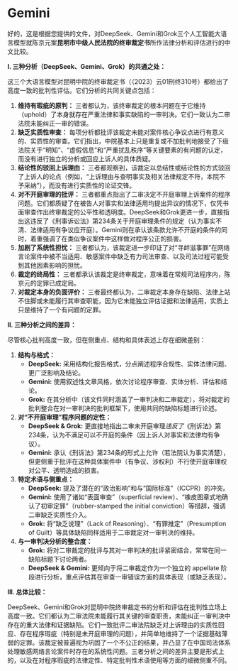 Gemini
==============

好的，这是根据您提供的文件，对DeepSeek、Gemini和Grok三个人工智能大语言模型就陈京元案**昆明市中级人民法院的终审裁定书**所作法律分析和评估进行的中文比较。

**I. 三种分析（DeepSeek、Gemini、Grok）的共通之处：**

这三个大语言模型对昆明中院的终审裁定书（（2023）云01刑终310号）都给出了高度一致的批判性评估。它们分析的共同关键点包括：

1. **维持有瑕疵的原判：** 三者都认为，该终审裁定的根本问题在于它维持（uphold）了本身就存在严重法律和事实缺陷的一审判决。它们一致认为二审法院未能纠正一审的错误。
2. **缺乏实质性审查：** 每项分析都批评该裁定未能对案件核心争议点进行有意义的、实质性的审查。它们指出，中院基本上只是重复或不加批判地接受了下级法院关于“明知”、“虚假信息”和“严重扰乱秩序”等关键要素的有问题的认定，而没有进行独立的分析或回应上诉人的具体质疑。
3. **结论性的驳回上诉理由：** 三者都观察到，该裁定以总结性或结论性的方式驳回了上诉人的论点（例如，“上诉理由与查明事实及相关法律规定不符，本院不予采纳”），而没有进行实质性的论证交锋。
4. **对不开庭审理的批评：** 三者都重点指出了二审决定不开庭审理上诉案件的程序问题。它们都质疑了在被告人对事实和法律适用均提出异议的情况下，仅凭书面审查作出终审裁定的公平性和透明度。DeepSeek和Grok更进一步，直接指出这违反了《刑事诉讼法》第234条关于开庭审理条件的规定（认为事实不清、法律适用有争议应开庭）。Gemini则在承认该条款允许不开庭的条件的同时，着重强调了在类似争议案件中这样做对程序公正的损害。
5. **加剧了系统性担忧：** 三者都认为，该裁定进一步印证了对“寻衅滋事罪”在网络言论案件中被不当适用、敏感案件中缺乏有力司法审查、以及司法过程可能受到其他因素影响的担忧。
6. **裁定的终局性：** 三者都承认该裁定是终审裁定，意味着在常规司法程序内，陈京元的定罪已成定局。
7. **对裁定本身的负面评价：** 三者最终都认为，二审裁定本身存在缺陷、法律上站不住脚或未能履行其审查职能，因为它未能独立评估证据和法律适用，实质上只是维持了一个有问题的定罪。

**II. 三种分析之间的差异：**

尽管核心批判高度一致，但在侧重点、结构和具体表述上存在细微差别：

1. **结构与格式：**
   * **DeepSeek:** 采用结构化报告格式，分点阐述程序合规性、实体法律问题、更广泛影响及结论。
   * **Gemini:** 使用叙述性文章风格，依次讨论程序审查、实体分析、评估和结论。
   * **Grok:** 在其分析中（该文件同时涵盖了一审判决和二审裁定），将对裁定的批判整合在对一审判决的批判框架下，使用共同的缺陷标题进行论述。
2. **对“不开庭审理”程序问题的定性：**
   * **DeepSeek & Grok:** 更直接地指出二审未开庭审理*违反了*《刑诉法》第234条，认为不满足可以不开庭的条件（因上诉人对事实和法律均有争议）。
   * **Gemini:** 承认《刑诉法》第234条的形式上允许（若法院认为事实清楚），但更侧重于批评在这种具体案件中（有争议、涉权利）不行使开庭审理权对公平、透明造成的损害。
3. **特定术语与侧重点：**
   * **DeepSeek:** 提及了潜在的“政治影响”和与“国际标准”（ICCPR）的冲突。
   * **Gemini:** 使用了诸如“表面审查”（superficial review）、“橡皮图章式地确认了初审定罪”（rubber-stamped the initial conviction）等措辞，强调二审缺乏实质性介入。
   * **Grok:** 将“缺乏说理”（Lack of Reasoning）、“有罪推定”（Presumption of Guilt）等具体缺陷同样适用于二审裁定对一审判决的维持。
4. **与一审判决分析的整合度：**
   * **Grok:** 将对二审裁定的批评与其对一审判决的批评紧密结合，常常在同一缺陷标题下讨论两者。
   * **DeepSeek & Gemini:** 更倾向于将二审裁定作为一个独立的 appellate 阶段进行分析，重点评估其在审查一审错误方面的具体表现（或缺乏表现）。

**III. 总体比较：**

DeepSeek、Gemini和Grok对昆明中院终审裁定书的分析和评估在批判性立场上高度一致。它们都认为二审法院未能履行其关键的审查职责，未能纠正一审判决中存在的重大法律和证据缺陷。它们一致批评二审法院缺乏对上诉理由的实质性回应、存在程序瑕疵（特别是未开庭审理的问题），并简单地维持了一个证据基础薄弱的定罪。该裁定被普遍视为巩固了一个不公正的结果，并凸显了在中国司法体系处理敏感网络言论案件时存在的系统性问题。三者分析之间的差异主要是形式上的，以及在对程序瑕疵的法律定性、特定批判性术语使用等方面的细微侧重不同。
